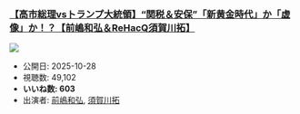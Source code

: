 ### [【高市総理vsトランプ大統領】“関税＆安保”「新黄金時代」か「虚像」か！？【前嶋和弘＆ReHacQ須賀川拓】](https://www.youtube.com/watch?v=l33fXJtn-rE)
[![](https://img.youtube.com/vi/l33fXJtn-rE/sddefault.jpg)](https://www.youtube.com/watch?v=l33fXJtn-rE)
-   公開日: 2025-10-28
-   視聴数: 49,102
-   **いいね数: 603**
-   出演者: [前嶋和弘](/rehacq_fan/people/前嶋和弘 "wikilink"), [須賀川拓](/rehacq_fan/people/須賀川拓 "wikilink")
